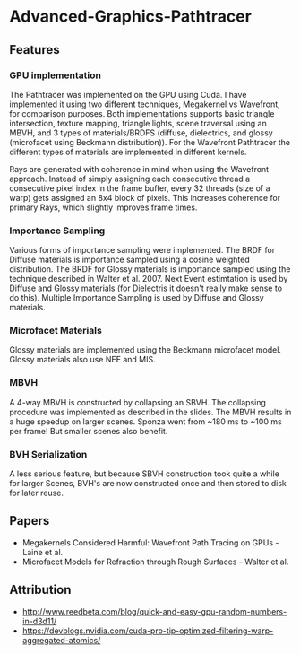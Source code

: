 # Advanced-Graphics-Pathtracer

## Features

### GPU implementation
The Pathtracer was implemented on the GPU using Cuda. 
I have implemented it using two different techniques, Megakernel vs Wavefront, for comparison purposes.
Both implementations supports basic triangle intersection, texture mapping, triangle lights, scene traversal using an MBVH, and 3 types of materials/BRDFS (diffuse, dielectrics, and glossy (microfacet using Beckmann distribution)).
For the Wavefront Pathtracer the different types of materials are implemented in different kernels.

Rays are generated with coherence in mind when using the Wavefront approach. Instead of simply assigning each consecutive thread a consecutive pixel index in the frame buffer, every 32 threads (size of a warp) gets assigned an 8x4 block of pixels. This increases coherence for primary Rays, which slightly improves frame times.

### Importance Sampling
Various forms of importance sampling were implemented.
The BRDF for Diffuse materials is importance sampled using a cosine weighted distribution. 
The BRDF for Glossy materials is importance sampled using the technique described in Walter et al. 2007.
Next Event estimtation is used by Diffuse and Glossy materials (for Dielectris it doesn't really make sense to do this). 
Multiple Importance Sampling is used by Diffuse and Glossy materials.

### Microfacet Materials
Glossy materials are implemented using the Beckmann microfacet model.
Glossy materials also use NEE and MIS.

### MBVH
A 4-way MBVH is constructed by collapsing an SBVH. The collapsing procedure was implemented as described in the slides. The MBVH results in a huge speedup on larger scenes. Sponza went from ~180 ms to ~100 ms per frame! But smaller scenes also benefit.

### BVH Serialization
A less serious feature, but because SBVH construction took quite a while for larger Scenes, BVH's are now constructed once and then stored to disk for later reuse.

## Papers
- Megakernels Considered Harmful: Wavefront Path Tracing on GPUs - Laine et al.
- Microfacet Models for Refraction through Rough Surfaces - Walter et al.

## Attribution
- http://www.reedbeta.com/blog/quick-and-easy-gpu-random-numbers-in-d3d11/
- https://devblogs.nvidia.com/cuda-pro-tip-optimized-filtering-warp-aggregated-atomics/
